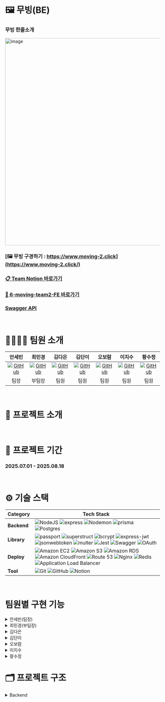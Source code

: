 # 🖼️ 무빙(BE)

### 무빙 한줄소개

<img width="1235" height="673" alt="image" src="https://github.com/user-attachments/assets/3f00fbc4-e7cc-40f9-a829-cbc228c7a2be" />


### [🖼️ 무빙 구경하기 : https://www.moving-2.click](https://www.moving-2.click/)

### [📋 Team Notion 바로가기](https://www.notion.so/217fff3108c98098bd43fdc393e922a1?v=217fff3108c981078f8c000cd9c3e859_link)

### [🔗 6-moving-team2-FE 바로가기](https://github.com/sebiny/6-moving-team2-FE)

### [Swagger API](https://api.moving-2.click/api-docs/)

<br>

# 👨‍👩‍👧‍👦 **팀원 소개**

<div align="center">

| 안세빈 | 최민경 | 김다은 | 김단이 | 오보람 | 이지수 | 황수정 |
|:-:|:-:|:-:|:-:|:-:|:-:|:-:|
| [![GitHub](https://img.shields.io/badge/GitHub-181717?style=for-the-badge&logo=github&logoColor=white)](https://github.com/sebiny) | [![GitHub](https://img.shields.io/badge/GitHub-181717?style=for-the-badge&logo=github&logoColor=white)](https://github.com/choi-mk) | [![GitHub](https://img.shields.io/badge/GitHub-181717?style=for-the-badge&logo=github&logoColor=white)](https://github.com/fs6-kde) | [![GitHub](https://img.shields.io/badge/GitHub-181717?style=for-the-badge&logo=github&logoColor=white)](https://github.com/danikim8) | [![GitHub](https://img.shields.io/badge/GitHub-181717?style=for-the-badge&logo=github&logoColor=white)](https://github.com/danikim8) | [![GitHub](https://img.shields.io/badge/GitHub-181717?style=for-the-badge&logo=github&logoColor=white)](https://github.com/sebiny) | [![GitHub](https://img.shields.io/badge/GitHub-181717?style=for-the-badge&logo=github&logoColor=white)](https://github.com/suejeong) |
| 팀장 | 부팀장 | 팀원 | 팀원 | 팀원 | 팀원 | 팀원 |


</div>
<br>

# 📑 프로젝트 소개


<br>

# 📆 프로젝트 기간
### 2025.07.01 - 2025.08.18

<br>
  
# ⚙️ 기술 스택
| Category | Tech Stack |
| -------- | ---------- |
| **Backend** | ![NodeJS](https://img.shields.io/badge/node.js-6DA55F?style=for-the-badge&logo=node.js&logoColor=white) ![express](https://img.shields.io/badge/express-000000?style=for-the-badge&logo=express) ![Nodemon](https://img.shields.io/badge/NODEMON-76D04B.svg?style=for-the-badge&logo=nodemon&logoColor=FFFFFF) ![prisma](https://img.shields.io/badge/prisma-2D3748?style=for-the-badge&logo=prisma) ![Postgres](https://img.shields.io/badge/postgres-%23316192.svg?style=for-the-badge&logo=postgresql&logoColor=white) |
| **Library** | ![passport](https://img.shields.io/badge/passport-000000?style=for-the-badge&logo=passport) ![superstruct](https://img.shields.io/badge/superstruct-CB3837?style=for-the-badge&logo=npm) ![bcrypt](https://img.shields.io/badge/bcrypt-CB3837?style=for-the-badge&logo=npm) ![express-jwt](https://img.shields.io/badge/express--jwt-DD0031?style=for-the-badge&logo=jsonwebtokens) ![jsonwebtoken](https://img.shields.io/badge/jsonwebtoken-DD0031?style=for-the-badge&logo=jsonwebtokens) ![multer](https://img.shields.io/badge/multer-CB3837?style=for-the-badge&logo=npm) ![Jest](https://img.shields.io/badge/-jest-%23C21325?style=for-the-badge&logo=jest&logoColor=white) ![Swagger](https://img.shields.io/badge/-Swagger-%23Clojure?style=for-the-badge&logo=swagger&logoColor=white) ![OAuth](https://img.shields.io/badge/OAuth-4285F4?style=for-the-badge&logo=oauth&logoColor=white) |
| **Deploy** | ![Amazon EC2](https://img.shields.io/badge/Amazon%20EC2-FF9900?style=for-the-badge&logo=amazon-ec2&logoColor=white) ![Amazon S3](https://img.shields.io/badge/Amazon%20S3-569A31?style=for-the-badge&logo=amazon-s3&logoColor=white) ![Amazon RDS](https://img.shields.io/badge/Amazon%20RDS-527FFF?style=for-the-badge&logo=amazon-rds&logoColor=white) ![Amazon CloudFront](https://img.shields.io/badge/Amazon%20CloudFront-FF9900?style=for-the-badge&logo=amazon-cloudfront&logoColor=white) ![Route 53](https://img.shields.io/badge/Route%2053-FF9900?style=for-the-badge&logo=amazon-route53&logoColor=white) ![Nginx](https://img.shields.io/badge/nginx-%23009639.svg?style=for-the-badge&logo=nginx&logoColor=white) ![Redis](https://img.shields.io/badge/redis-%23DD0031.svg?style=for-the-badge&logo=redis&logoColor=white) ![Application Load Balancer](https://img.shields.io/badge/AWS%20ALB-FF9900?style=for-the-badge&logo=amazon-aws&logoColor=white) |
| **Tool** | ![Git](https://img.shields.io/badge/git-%23F05033.svg?style=for-the-badge&logo=git&logoColor=white) ![GitHub](https://img.shields.io/badge/github-%23121011.svg?style=for-the-badge&logo=github&logoColor=white) ![Notion](https://img.shields.io/badge/Notion-%23000000.svg?style=for-the-badge&logo=notion&logoColor=white) |

<br>

# 팀원별 구현 기능

<details>
<summary>
안세빈(팀장)

</summary>
<div markdown="1">

- 역할

</div>
</details>

<details>
<summary>
최민경(부팀장)

</summary>
<div markdown="1">



</div>
</details>

<details>
<summary>
김다은

</summary>
<div markdown="1">



</div>
</details>

<details>
<summary>
김단이

</summary>
<div markdown="1">


</div>
</details>

<details>
<summary>
오보람

</summary>
<div markdown="1">



</div>
</details>

<details>
<summary>
이지수

</summary>
<div markdown="1">



</div>
</details>

<details>
<summary>
황수정

</summary>
<div markdown="1">


</div>
</details>

# 🗂️ 프로젝트 구조


<details>
<summary>
Backend

</summary>
<div markdown="1">

```
📦 프로젝트 루트
┣ 📂.github
┃ ┗ 📂workflows             # CI/CD 워크플로우 (GitHub Actions)
┃   ┗ 📜deploy.yml          # 배포 파이프라인 설정
┣ 📂node_modules            # 설치된 라이브러리 (자동 생성)
┣ 📂prisma
┃ ┣ 📂migrations            # Prisma 마이그레이션 파일
┃ ┣ 📜schema.prisma         # Prisma 스키마 정의 파일
┃ ┣ 📜seed.ts               # 초기 데이터 시드 스크립트
┃ ┗ 📜testSeed.ts
┣ 📂src
┃ ┣ 📂config                # 환경 설정 (DB, 로거, 서버 설정 등)
┃ ┣ 📂controllers           # 요청-응답 처리 (Express 컨트롤러)
┃ ┣ 📂dtos                  # 데이터 전송 객체 (DTO) 정의
┃ ┣ 📂integration-test      # 통합 테스트
┃ ┣ 📂middlewares           # Express 미들웨어 (auth, 에러 핸들링 등)
┃ ┣ 📂repositories          # DB 접근 계층 (Prisma 쿼리 모음)
┃ ┣ 📂routes                # 라우터 정의
┃ ┣ 📂services              # 비즈니스 로직 계층
┃ ┣ 📂sse                   # SSE(Server-Sent Events) 관련 구현
┃ ┣ 📂types                 # 타입 정의 (TS 인터페이스, 타입 등)
┃ ┣ 📂utils                 # 유틸리티 함수 모음
┃ ┣ 📜app.ts                # Express 앱 초기화
┃ ┣ 📜instrument.ts         # APM, 모니터링/트레이싱 관련 설정
┃ ┗ 📜server.ts             # 서버 실행 엔트리포인트
┣ 📜.env                    # 환경 변수 설정
┣ 📜.gitignore              # Git 무시 파일 목록
┣ 📜.http                   # VSCode용 REST Client 요청 모음
┣ 📜.prettierrc             # Prettier 코드 스타일 설정
┣ 📜jest.config.js          # Jest 테스트 설정
┣ 📜jest.setup.js           # Jest 환경 세팅
┣ 📜openapi.yaml            # OpenAPI 스펙 문서
┣ 📜package-lock.json       # npm 패키지 잠금 파일
┣ 📜package.json            # 프로젝트 의존성 및 스크립트
┣ 📜tsconfig.json           # TypeScript 설정
┗ 📜README.md               # 프로젝트 설명 문서

```

</div>
</details>
